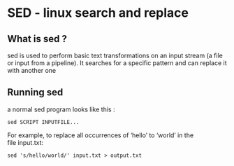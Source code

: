 # SED - linux search and replace

## What is sed ? 
sed is used to perform basic text transformations on an input stream (a file or input from a pipeline).
It searches for a specific pattern and can replace it with another one 

## Running sed 
a normal sed program looks like this : 
```shell
sed SCRIPT INPUTFILE...
```

For example, to replace all occurrences of ‘hello’ to ‘world’ in the file input.txt:

```shell
sed 's/hello/world/' input.txt > output.txt
```

